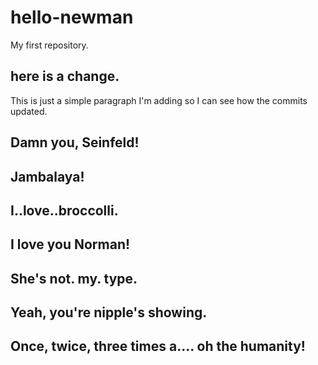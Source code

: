 # hello-newman
My first repository.

## here is a change.

This is just a simple paragraph I'm adding so I can see how the commits updated.

## Damn you, Seinfeld!

## Jambalaya!

## I..love..broccolli.

## I love you Norman!

## She's not. my. type.

## Yeah, you're nipple's showing.

## Once, twice, three times a.... oh the humanity!
